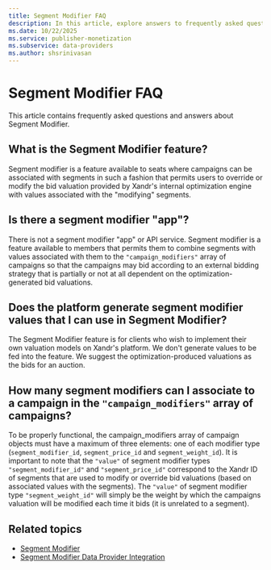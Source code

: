 ```yaml
---
title: Segment Modifier FAQ
description: In this article, explore answers to frequently asked questions about Segment Modifier.
ms.date: 10/22/2025
ms.service: publisher-monetization
ms.subservice: data-providers
ms.author: shsrinivasan
---
```


# Segment Modifier FAQ

This article contains frequently asked questions and answers about Segment Modifier.

## What is the Segment Modifier feature?

Segment modifier is a feature available to seats where campaigns can be associated with segments in such a fashion that permits users to override or modify the bid valuation provided by Xandr's internal optimization engine with values associated with the "modifying" segments.

## Is there a segment modifier "app"?

There is not a segment modifier "app" or API service. Segment modifier is a feature available to members that permits them to combine segments with values associated with them to the `"campaign_modifiers"` array of campaigns so that the campaigns may bid according to an external bidding strategy that is partially or not at all dependent on the optimization-generated bid valuations.

## Does the platform generate segment modifier values that I can use in Segment Modifier?

The Segment Modifier feature is for clients who wish to implement their own valuation models on Xandr's platform. We don't generate values to be fed into the feature. We suggest the optimization-produced valuations as the bids for an auction.

## How many segment modifiers can I associate to a campaign in the `"campaign_modifiers"` array of campaigns?

To be properly functional, the campaign_modifiers array of campaign objects must have a maximum of three elements: one of each modifier type (`segment_modifier_id`, `segment_price_id` and `segment_weight_id`). It is important to note that the `"value"` of segment modifier types `"segment_modifier_id"` and `"segment_price_id"` correspond to the Xandr ID of segments that are used to modify or override bid valuations (based on associated values with the segments). The `"value"` of segment modifier type `"segment_weight_id"` will simply be the weight by which the campaigns valuation will be modified each time it bids (it is unrelated to a segment).

## Related topics

- [Segment Modifier](segment-modifier.md)
- [Segment Modifier Data Provider Integration](segment-modifier-data-provider-integration.md)
